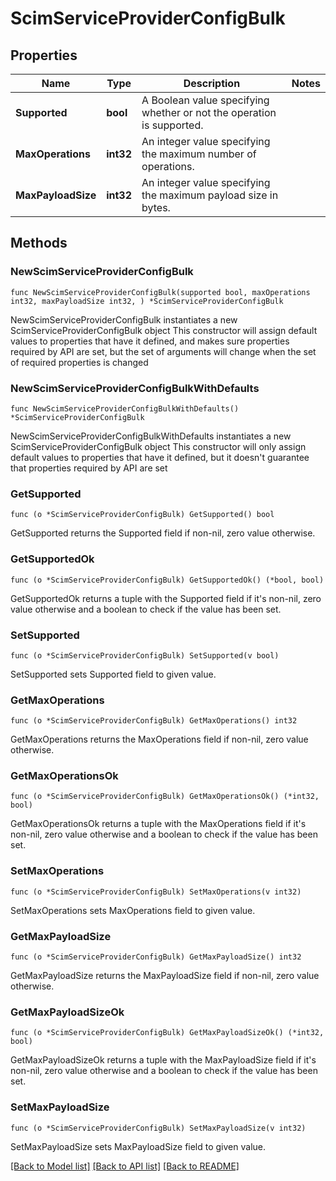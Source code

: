 # ScimServiceProviderConfigBulk

## Properties

Name | Type | Description | Notes
------------ | ------------- | ------------- | -------------
**Supported** | **bool** | A Boolean value specifying whether or not the operation is supported. | 
**MaxOperations** | **int32** | An integer value specifying the maximum number of operations. | 
**MaxPayloadSize** | **int32** | An integer value specifying the maximum payload size in bytes. | 

## Methods

### NewScimServiceProviderConfigBulk

`func NewScimServiceProviderConfigBulk(supported bool, maxOperations int32, maxPayloadSize int32, ) *ScimServiceProviderConfigBulk`

NewScimServiceProviderConfigBulk instantiates a new ScimServiceProviderConfigBulk object
This constructor will assign default values to properties that have it defined,
and makes sure properties required by API are set, but the set of arguments
will change when the set of required properties is changed

### NewScimServiceProviderConfigBulkWithDefaults

`func NewScimServiceProviderConfigBulkWithDefaults() *ScimServiceProviderConfigBulk`

NewScimServiceProviderConfigBulkWithDefaults instantiates a new ScimServiceProviderConfigBulk object
This constructor will only assign default values to properties that have it defined,
but it doesn't guarantee that properties required by API are set

### GetSupported

`func (o *ScimServiceProviderConfigBulk) GetSupported() bool`

GetSupported returns the Supported field if non-nil, zero value otherwise.

### GetSupportedOk

`func (o *ScimServiceProviderConfigBulk) GetSupportedOk() (*bool, bool)`

GetSupportedOk returns a tuple with the Supported field if it's non-nil, zero value otherwise
and a boolean to check if the value has been set.

### SetSupported

`func (o *ScimServiceProviderConfigBulk) SetSupported(v bool)`

SetSupported sets Supported field to given value.


### GetMaxOperations

`func (o *ScimServiceProviderConfigBulk) GetMaxOperations() int32`

GetMaxOperations returns the MaxOperations field if non-nil, zero value otherwise.

### GetMaxOperationsOk

`func (o *ScimServiceProviderConfigBulk) GetMaxOperationsOk() (*int32, bool)`

GetMaxOperationsOk returns a tuple with the MaxOperations field if it's non-nil, zero value otherwise
and a boolean to check if the value has been set.

### SetMaxOperations

`func (o *ScimServiceProviderConfigBulk) SetMaxOperations(v int32)`

SetMaxOperations sets MaxOperations field to given value.


### GetMaxPayloadSize

`func (o *ScimServiceProviderConfigBulk) GetMaxPayloadSize() int32`

GetMaxPayloadSize returns the MaxPayloadSize field if non-nil, zero value otherwise.

### GetMaxPayloadSizeOk

`func (o *ScimServiceProviderConfigBulk) GetMaxPayloadSizeOk() (*int32, bool)`

GetMaxPayloadSizeOk returns a tuple with the MaxPayloadSize field if it's non-nil, zero value otherwise
and a boolean to check if the value has been set.

### SetMaxPayloadSize

`func (o *ScimServiceProviderConfigBulk) SetMaxPayloadSize(v int32)`

SetMaxPayloadSize sets MaxPayloadSize field to given value.



[[Back to Model list]](../README.md#documentation-for-models) [[Back to API list]](../README.md#documentation-for-api-endpoints) [[Back to README]](../README.md)


